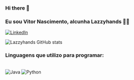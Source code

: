 ### Hi there 👋
### Eu sou Vitor Nascimento, alcunha Lazzyhands 🙌🏼

[![LinkedIn](https://img.shields.io/badge/LinkedIn-0077B5?style=for-the-badge&logo=linkedin&logoColor=white)](https://www.linkedin.com/in/vitor-nascimento-almeida-408499249/)


![Lazzyhands GitHub stats](https://github-readme-stats.vercel.app/api?username=Lazzyhands&show_icons=true&theme=dracula)


### Linguagens que utilizo para programar:

<div style="display: inline_block"><br/>
  <img align="center" alt="Java" src="https://img.shields.io/badge/Java-ED8B00?style=for-the-badge&logo=openjdk&logoColor=white" />
  <img align="center" alt="Python" src="[https://img.shields.io/badge/Java-ED8B00?style=for-the-badge&logo=openjdk&logoColor=white](https://img.shields.io/badge/Python-3776AB?style=for-the-badge&logo=python&logoColor=white)https://img.shields.io/badge/Python-3776AB?style=for-the-badge&logo=python&logoColor=white" /> 
</div>
